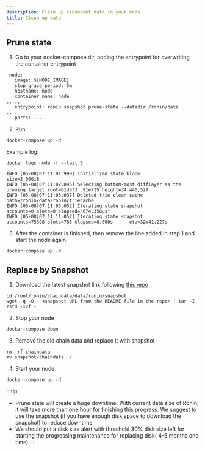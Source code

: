 ```yaml
---
description: Clean up redundant data in your node.
title: Clean up data 
---
```


## Prune state

1. Go to your docker-compose dir, adding the entrypoint for overwriting  the container entrypoint

```services:
 node:
   image: ${NODE_IMAGE}
   stop_grace_period: 5m
   hostname: node
   container_name: node
.....
   entrypoint: ronin snapshot prune-state --datadir /ronin/data
....
   ports: ...
```

2. Run

```
docker-compose up -d 
```

Example log:

```
docker logs node -f --tail 5
```

```INFO [05-08|07:11:01.909] Deep froze chain segment                 blocks=6 elapsed=44.609ms number=34,350,654 hash=9b6606..7d9887
INFO [05-08|07:11:01.990] Initialized state bloom                  size=2.00GiB
INFO [05-08|07:11:02.895] Selecting bottom-most difflayer as the pruning target root=61d5f3..91e715 height=34,440,527
INFO [05-08|07:11:03.037] Deleted trie clean cache                 path=/ronin/data/ronin/triecache
INFO [05-08|07:11:03.052] Iterating state snapshot                 accounts=0 slots=0 elapsed="674.358µs"
INFO [05-08|07:11:11.052] Iterating state snapshot                 accounts=75398 slots=785 elapsed=8.000s      eta=32m41.227s
```
3. After the container is finished, then remove the line added in step 1 and start the node again.

```
docker-compose up -d 
```

## Replace by Snapshot 

1. Download the latest snapshot link following [this repo](https://github.com/axieinfinity/ronin-snapshot)

```mkdir -p /root/ronin/chaindata/data/ronin/snapshot
cd /root/ronin/chaindata/data/ronin/snapshot
wget -q -O - <snapshot URL from the README file in the repo> | tar -I zstd -xvf -
```

2. Stop your node

```
docker-compose down
```

3. Remove the old chain data and replace it with snapshot

```cd /root/ronin/chaindata/data/ronin
rm -rf chaindata 
mv snapshot/chaindata ./ 
```

4. Start your node

```
docker-compose up -d
```

:::tip
- Prune state will create a huge downtime. With current data size of Ronin, it will take more than one hour for finishing this progress. We suggest to use the snapshot (if you have enough disk space to download the snapshot) to reduce downtime. 
- We should put a disk size alert with threshold 30% disk size left for starting the progressing maintenance for replacing disk( 4-5 months one time).
:::
